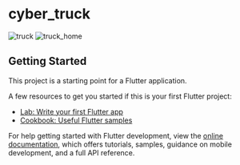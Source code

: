 # cyber_truck


![truck](https://github.com/akarshrnz/truck_app/assets/77736922/6723ff61-23f5-48c9-82af-41ebb88631c2)
![truck_home](https://github.com/akarshrnz/truck_app/assets/77736922/57447533-3931-4649-a76c-5f3134a0172d)

## Getting Started

This project is a starting point for a Flutter application.

A few resources to get you started if this is your first Flutter project:

- [Lab: Write your first Flutter app](https://docs.flutter.dev/get-started/codelab)
- [Cookbook: Useful Flutter samples](https://docs.flutter.dev/cookbook)

For help getting started with Flutter development, view the
[online documentation](https://docs.flutter.dev/), which offers tutorials,
samples, guidance on mobile development, and a full API reference.
